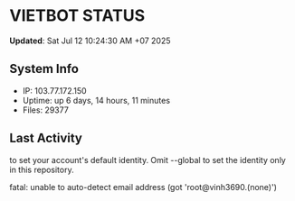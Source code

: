 # VIETBOT STATUS
**Updated**: Sat Jul 12 10:24:30 AM +07 2025

## System Info
- IP: 103.77.172.150
- Uptime: up 6 days, 14 hours, 11 minutes
- Files: 29377

## Last Activity

to set your account's default identity.
Omit --global to set the identity only in this repository.

fatal: unable to auto-detect email address (got 'root@vinh3690.(none)')
